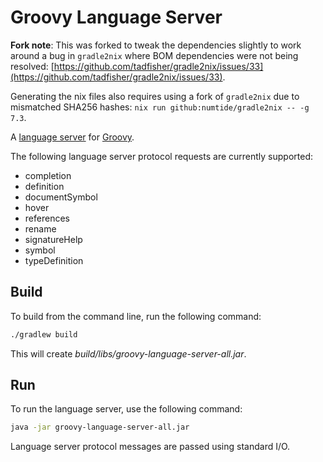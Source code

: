 # Groovy Language Server

**Fork note**: This was forked to tweak the dependencies slightly to work around a bug in `gradle2nix` where BOM dependencies were not being resolved: [https://github.com/tadfisher/gradle2nix/issues/33](https://github.com/tadfisher/gradle2nix/issues/33).

Generating the nix files also requires using a fork of `gradle2nix` due to mismatched SHA256 hashes:
`nix run github:numtide/gradle2nix -- -g 7.3`.

A [language server](https://microsoft.github.io/language-server-protocol/) for [Groovy](http://groovy-lang.org/).

The following language server protocol requests are currently supported:

- completion
- definition
- documentSymbol
- hover
- references
- rename
- signatureHelp
- symbol
- typeDefinition

## Build

To build from the command line, run the following command:

```sh
./gradlew build
```

This will create _build/libs/groovy-language-server-all.jar_.

## Run

To run the language server, use the following command:

```sh
java -jar groovy-language-server-all.jar
```

Language server protocol messages are passed using standard I/O.
